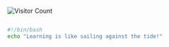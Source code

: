 ![Visitor Count](https://profile-counter.glitch.me/JiuBanA1/count.svg)
```bash

#!/bin/bash
echo "Learning is like sailing against the tide!"
